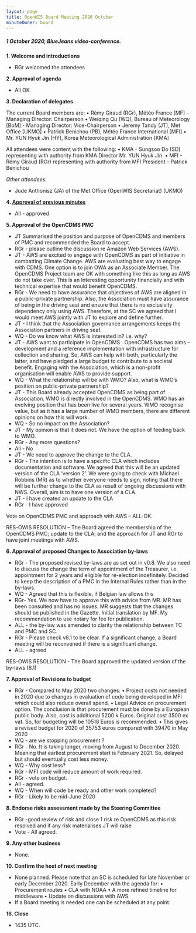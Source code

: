 ```yaml
---
layout: page
title: OpenWIS Board Meeting 2020 October
minuteOwner: board
---
```

##### 1 October 2020, BlueJeans video-conference.

**1.	Welcome and introductions**

- RGr welcomed the attendees

**2.	Approval of agenda**

- All OK

**3.	Declaration of delegates**

The current Board members are:
	•	Rémy Giraud (RGr), Météo France [MF] - Managing Director: Chairperson
	•	Weiqing Qu (WQ), Bureau of Meteorology [BoM] - Managing Director: Vice-Chairperson
	•	Jeremy Tandy (JT), Met Office [UKMO]
	•	Patrick Benichou (PB), Météo France International [MFI]
	•	Mr. YUN Hyuk Jin (HY), Korea Meteorological Administration [KMA]

All attendees were content with the following:
	•	KMA - Sungsoo Do (SD) representing with authority from KMA Director Mr. YUN Hyuk Jin.
	•	MFI - Rémy Giraud (RGr) representing with authority from MFI President - Patrick Benichou

*Other attendees:*
- Jude Anthonisz (JA) of the Met Office (OpenWIS Secretariat) (UKMO)

**4.	[Approval of previous minutes](http://openwis.github.io/openwis-documentation/minutes/board/2019-05-23-OpenWIS-Board-Meeting-2020-May.html)**

- All - approved


**5.	Approval of the OpenCDMS PMC**

- JT Summarised the position and purpose of OpenCDMS and members of PMC and recommended the Board to accept.
- RGr - please outline the discussion re Amazon Web Services (AWS).
- JT - AWS are excited to engage with OpenCDMS as part of initiative in combatting Climate Change. AWS are evaluating best way to engage with CDMS.  One option is to join OWA as an Associate Member.  The  OpenCDMS Project team are OK with something like this as long as AWS do not take over.  This is an Interesting opportunity financially and with technical expertise that would benefit OpenCDMS.
- RGr - We need to have assurance that objectives of AWS are aligned in a public-private partnership. Also, the Association must have assurance of being in the driving seat and ensure that there is no exclusivity dependency only using AWS.  Therefore, at the SC we agreed that I would meet AWS jointly with JT to explore and define further.  
- JT - I think that the Association governance arrangements keeps the Association partners in driving seat.
- WQ - Do we know what AWS is interested in? i.e. why?
- JT - AWS want to participate in OpenCDMS .  OpenCDMS has two aims – development and a reference implementation with infrastructure for collection and sharing.  So, AWS can help with both, particularly the latter, and have pledged a large budget to contribute to a societal benefit.  Engaging with the Association, which is a non-profit organisation will enable AWS to provide support.
- WQ - What the relationship will be with WMO?  Also, what is WMO’s position on public-private partnership?
- JT - This Board already accepted OpenCDMS as being part of Association.  WMO is directly involved in the OpenCDMS.  WMO has an evolving position that has been live for several years.  WMO recognise value, but as it has a large number of WMO members, there are  different opinions on how this will work.
- WQ - So no impact on the Association?
- JT - My opinion is that it does not.  We have the option of feeding back to WMO.
- RGr - Any more questions?
- All - No
- JT - We need to approve the change to the CLA.
- RGr - The intention is to have a specific CLA which includes documentation and software.  We agreed that this will be an updated version of the CLA ‘version 2’.  We were going to check with Michael Robbins (MR) as to whether everyone needs to sign, noting that there will be further change to the CLA as result of ongoing discussions with NWS.  Overall, aim is to have one version of a CLA.
- JT - I have created an update to the CLA
- RGr - I have approved

Vote on OpenCDMS PMC and approach with AWS – ALL-OK.

RES-OWIS RESOLUTION – The Board agreed the membership of the OpenCDMS PMC; update to the CLA; and the approach for JT and RGr to have joint meetings with AWS. 


**6. Approval of proposed Changes to Association by-laws**

- RGr - The proposed revised by-laws are as set out in v0.8.  We also need to discuss the change the term of appointment of the Treasurer, i.e. appointment for 2 years and eligible for re-election indefinitely.  Decided to keep the description of a PMC in the Internal Rules rather than in the by-laws.
- WQ - Agreed that this is flexible, if Belgian law allows this
- RGr- Yes.  We now have to approve this with advice from MR.  MR has been consulted and has no issues.  MR suggests that the changes should be published in the Gazette.  Initial translation by MF.  My recommendation to use notary for fee for publication.
- ALL - the by-law was amended to clarity the relationship between TC and PMC and SC.
- RGr - Please check v8.1 to be clear. If a significant change, a Board meeting will be reconvened if there is a significant change.
- ALL - agreed

RES-OWIS RESOLUTION - The Board approved the updated version of the by-laws (8.1)


**7. Approval of Revisions to budget**

- RGr - Compared to May 2020 two changes:
	•	Project costs not needed in 2020 due to changes in evaluation of code being developed in MFI which could also reduce overall spend.
	•	Legal Advice on procurement option.  The conclusion is that procurement must be done by a European public body.  Also, cost is additional 5200 k Euros.  Original cost 3500 ex vat.  So, for budgeting will be 10518 Euros is recommended.
	•	This gives a revised budget for 2020 of 35753 euros compared with 39470 in May 2020
- WQ  - are we stopping procurement ?
- RGr - No. It is taking longer, moving from August to December 2020.  Meaning that earliest procurement start is February 2021. So, delayed but should eventually cost less money.
- WQ - Why cost less?
- RGr - MFI code will reduce amount of work required.
- RGr - vote on budget.
- All - agreed.
- WQ - When will code be ready and other work completed?
- RGr - Likely to be mid-June 2020

**8. Endorse risks assessment made by the Steering Committee**

- RGr -good review of risk and close 1 risk re OpenCDMS as this risk resolved and if any risk materialises JT will raise
- Vote - All agreed.

**9. Any other business**
- None.

**10. Confirm the host of next meeting**
- None planned.  Please note that an SC is scheduled for late November or early December 2020.  Early December with the agenda for:
	•	Procurement routes
	•	CLA with NOAA
	•	A more refined timeline for middleware
	•	Update on discussions with AWS.
- If a Board meeting is needed one can be scheduled at any point. 

**16. Close**
- 1435 UTC.
